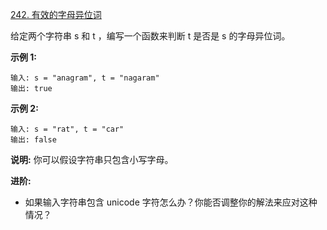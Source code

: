 [242. 有效的字母异位词](https://leetcode-cn.com/problems/valid-anagram/)


给定两个字符串 s 和 t ，编写一个函数来判断 t 是否是 s 的字母异位词。

**示例 1:**
```
输入: s = "anagram", t = "nagaram"
输出: true
```
**示例 2:**
```
输入: s = "rat", t = "car"
输出: false
```
**说明:**
你可以假设字符串只包含小写字母。

**进阶:**
- 如果输入字符串包含 unicode 字符怎么办？你能否调整你的解法来应对这种情况？
